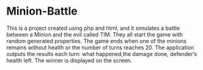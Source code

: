 # Minion-Battle
This is a project created using php and html, and it simulates a battle between a Minion and the evil called TIM. They all start the game with random generated properties. 
The game ends when one of the minions remains without health or the number of turns reaches 20. The application outputs the results each turn: what happened,the damage done, defender’s health left.
The winner is displayed on the screen.
